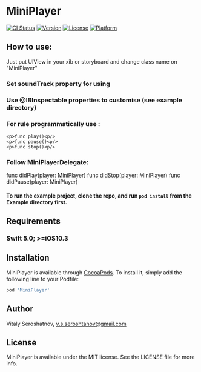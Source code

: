 # MiniPlayer

[![CI Status](https://img.shields.io/travis/3422983@gmail.com/MiniPlayer.svg?style=flat)](https://travis-ci.org/3422983@gmail.com/MiniPlayer)
[![Version](https://img.shields.io/cocoapods/v/MiniPlayer.svg?style=flat)](https://cocoapods.org/pods/MiniPlayer)
[![License](https://img.shields.io/cocoapods/l/MiniPlayer.svg?style=flat)](https://cocoapods.org/pods/MiniPlayer)
[![Platform](https://img.shields.io/cocoapods/p/MiniPlayer.svg?style=flat)](https://cocoapods.org/pods/MiniPlayer)

## How to use:

Just put UIView in your xib or storyboard and change class name on "MiniPlayer" 

### Set soundTrack property for using 

### Use @IBInspectable properties to customise (see example directory)

### For rule programmatically use :

    <p>func play()<p/>
    <p>func pause()<p/>
    <p>func stop()<p/>

### Follow MiniPlayerDelegate:

func didPlay(player: MiniPlayer)
func didStop(player: MiniPlayer)
func didPause(player: MiniPlayer)

#### To run the example project, clone the repo, and run `pod install` from the Example directory first.


## Requirements

### Swift 5.0;  >=iOS10.3 

## Installation

MiniPlayer is available through [CocoaPods](https://cocoapods.org). To install
it, simply add the following line to your Podfile:

```ruby
pod 'MiniPlayer'
```

## Author

Vitaly Seroshatnov, v.s.seroshtanov@gmail.com

## License

MiniPlayer is available under the MIT license. See the LICENSE file for more info.


